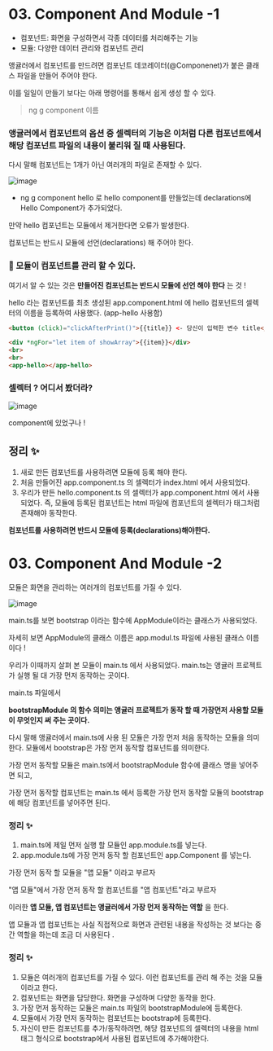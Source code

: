 # 03. Component And Module -1


- 컴포넌트: 화면을 구성하면서 각종 데이터를 처리해주는 기능 
- 모듈: 다양한 데이터 관리와 컴포넌트 관리 

앵귤러에서 컴포넌트를 만드려면 컴포넌트 데코레이터(@Componenet)가 붙은 클래스 파일을 만들어 주어야 한다. 

이를 일일이 만들기 보다는 아래 명령어를 통해서 쉽게 생성 할 수 있다.
> ng g component 이름

### 앵귤러에서 컴포넌트의 옵션 중 셀렉터의 기능은 이처럼 다른 컴포넌트에서 해당 컴포넌트 파일의 내용이 불리워 질 때 사용된다. 
다시 말해 컴포넌트는 1개가 아닌 여러개의 파일로 존재할 수 있다. 

![image](https://user-images.githubusercontent.com/64348346/157474948-2ed76d52-1d98-48da-a83b-662954e2ee3a.png)
- ng g component hello 로 hello component를 만들었는데 declarations에 Hello Component가 추가되었다. 

만약 hello 컴포넌트는 모듈에서 제거한다면 오류가 발생한다. 

컴포넌트는 반드시 모듈에 선언(declarations) 해 주어야 한다.

### 🎀 모듈이 컴포넌트를 관리 할 수 있다. 
여기서 알 수 있는 것은 **만들어진 컴포넌트는 반드시 모듈에 선언 해야 한다** 는 것 !

hello 라는 컴포넌트를 최초 생성된 app.component.html 에 hello 컴포넌트의 셀렉터의 이름을 등록하여 사용했다. (app-hello 사용함)

```html
<button (click)="clickAfterPrint()">{{title}} <- 당신이 입력한 변수 title</button>

<div *ngFor="let item of showArray">{{item}}</div>
<br>
<br>
<app-hello></app-hello>
```

### 셀렉터 ? 어디서 봤더라?
![image](https://user-images.githubusercontent.com/64348346/157478344-2346f530-1204-4ac5-bf92-bac8a0ab816f.png)

component에 있었구나 !

## 정리 ✨

1. 새로 만든 컴포넌트를 사용하려면 모듈에 등록 해야 한다.
2. 처음 만들어진 app.component.ts 의 셀렉터가 index.html 에서 사용되었다. 
3. 우리가 만든 hello.component.ts 의 셀렉터가 app.component.html 에서 사용되었다. 즉, 모듈에 등록된 컴포넌트는 html 파일에 컴포넌트의 셀렉터가 태그처럼 존재해야 동작한다. 

**컴포넌트를 사용하려면 반드시 모듈에 등록(declarations)해야한다.**



# 03. Component And Module -2

모듈은 화면을 관리하는 여러개의 컴포넌트를 가질 수 있다. 


![image](https://user-images.githubusercontent.com/64348346/157482755-d0cf8f40-6580-4363-ba6f-22efd5f91f70.png)

main.ts를 보면 bootstrap 이라는 함수에 AppModule이라는 클래스가 사용되었다. 

자세히 보면 AppModule의 클래스 이름은 app.modul.ts 파일에 사용된 클래스 이름이다 !

우리가 이때까지 살펴 본 모듈이 main.ts 에서 사용되었다. 
main.ts는 앵귤러 프로젝트가 실행 될 대 가장 먼저 동작하는 곳이다. 

main.ts 파일에서 

**bootstrapModule 의 함수 의미는 앵귤러 프로젝트가 동작 할 때 가장먼저 사용할 모듈이 무엇인지 써 주는 곳이다.**

다시 말해 앵귤러에서 main.ts에 사용 된 모듈은 가장 먼저 처음 동작하는 모듈을 의미한다. 
모듈에서 bootstrap은 가장 먼저 동작할 컴포넌트를 의미한다. 

가장 먼저 동작할 모듈은 main.ts에서 bootstrapModule 함수에 클래스 명을 넣어주면 되고,

가장 먼저 동작할 컴포넌트는 main.ts 에서 등록한 가장 먼저 동작할 모듈의 bootstrap에 해당 컴포넌트를 넣어주면 된다.

### 정리 ✨
1. main.ts에 제일 먼저 실행 할 모듈인 app.module.ts를 넣는다. 
2. app.module.ts에 가장 먼저 동작 할 컴포넌트인 app.Component 를 넣는다. 

가장 먼저 동작 할 모듈을 "앱 모듈" 이라고 부르자

"앱 모듈"에서 가장 먼저 동작 할 컴포넌트를 "앱 컴포넌트"라고 부르자

이러한 **앱 모듈, 앱 컴포넌트는 앵귤러에서 가장 먼저 동작하는 역할** 을 한다.

앱 모듈과 앱 컴포넌트는 사실 직접적으로 화면과 관련된 내용을 작성하는 것 보다는 중간 역할을 하는데 조금 더 사용된다 .

### 정리 ✨

1. 모듈은 여러개의 컴포넌트를 가질 수 있다. 이런 컴포넌트를 관리 해 주는 것을 모듈이라고 한다. 
2. 컴포넌트는 화면을 담당한다. 화면을 구성하며 다양한 동작을 한다. 
3. 가장 먼저 동작하는 모듈은 main.ts 파일의 bootstrapModule에 등록한다. 
4. 모듈에서 가장 먼저 동작하는 컴포넌트는 bootstrap에 등록한다. 
5. 자신이 만든 컴포넌트를 추가/동작하려면, 해당 컴포넌트의 셀렉터의 내용을 html 태그 형식으로 bootstrap에서 사용된 컴포넌트에 추가해야한다. 